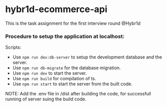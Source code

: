 # hybr1d-ecommerce-api

  This is the task assignment for the first interview round @Hybr1d

### Procedure to setup the application at localhost: 

Scripts: 

- Use `npm run dev:db-server` to setup the development database and the server. 
- Use `npm run db-migrate` for the database migration.
- Use `npm run dev` to start the server.
- Use `npm run build` for compilation of ts. 
- Use `npm run start` to start the server from the  built code. 

NOTE: Add the .env file in /dist after building the code, for successfull running of server suing the build code. 
